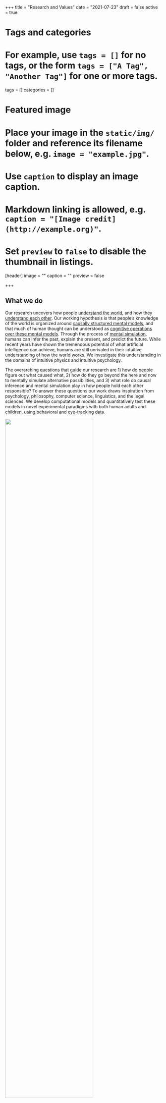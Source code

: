 +++
title = "Research and Values"
date = "2021-07-23"
draft = false
active = true

# Tags and categories
# For example, use `tags = []` for no tags, or the form `tags = ["A Tag", "Another Tag"]` for one or more tags.
tags = []
categories = []

# Featured image
# Place your image in the `static/img/` folder and reference its filename below, e.g. `image = "example.jpg"`.
# Use `caption` to display an image caption.
#   Markdown linking is allowed, e.g. `caption = "[Image credit](http://example.org)"`.
# Set `preview` to `false` to disable the thumbnail in listings.
[header]
image = ""
caption = ""
preview = false

+++

## What we do 

Our research uncovers how people [understand the world](../publication/gerstenberg2021csm/), and how they [understand each other](../publication/gerstenberg2018expectations/). Our working hypothesis is that people’s knowledge of the world is organized around [causally structured mental models](../publication/gerstenberg2017theories/), and that much of human thought can be understood as [cognitive operations over these mental models](../publication/goodman2015concepts/). Through the process of [mental simulation](../publication/gerstenberg2017tracking/), humans can infer the past, explain the present, and predict the future. While recent years have shown the tremendous potential of what artificial intelligence can achieve, humans are still unrivaled in their intuitive understanding of how the world works. We investigate this understanding in the domains of intuitive physics and intuitive psychology. 

The overarching questions that guide our research are 1) how do people figure out what caused what, 2) how do they go beyond the here and now to mentally simulate alternative possibilities, and 3) what role do causal inference and mental simulation play in how people hold each other responsible? To answer these questions our work draws inspiration from psychology, philosophy, computer science, linguistics, and the legal sciences. We develop computational models and quantitatively test these models in novel experimental paradigms with both human adults and [children](../publication/kominsky2021trajectory/), using behavioral and [eye-tracking data](../publication/gerstenberg2017tracking/). 

<img src="../img/responsibility_framework.jpeg" width="75%"/>

Our goal is to develop a comprehensive computational model of how people assign responsibility. Responsibility is the glue that holds the social world together, and understanding this concept is critical for addressing some of the most important challenges we face as society today. These include problems of collective responsibility, such as climate change and ethical AI, as well as topics of individual responsibility with [legal](../publication/lagnado2017causation/), [moral](../publication/sosa2021dynamics/), and [political](../publication/langenhoff2021voting/) consequences. 

You can learn more about our work on the [CiCL YouTube channel](https://www.youtube.com/channel/UCvGjDSbTa9blRRdCRTlCvwA).

## What we value 

We not only study how people assign responsibility, we also take seriously our responsibilities as scientists, teachers, and mentors. We feel very grateful for being able to study the human mind, and we try our best to use the resources we've been given to generate knowledge that contributes toward a society in which we better understand one another. 

#### Culture and community 

We love doing research together! We aim to create a culture in which we learn through discussion, appreciating the different perspectives we each bring to table. We believe that in order to do good research (and to enjoy doing it), we have to take good care of ourselves first. We value a healthy work-life balance and acknowledge that an academic career presents unique mental health challenges. In order to address these challenges, we work to foster a community of mutual learning and support. When we hit a roadblock, we know that there is always a friend to talk out our thoughts with. We foster community through weekly lab meetings, coffee chats, and regular social events. We work with each other consistently, providing concrete feedback on experiments, presentations, and paper drafts to help each other produce the best scientific work we can.

#### Inclusion and diversity 

Our lab brings together researchers from various backgrounds who love to learn from one another. To understand the full complexity of the human mind, we need to make sure that the diversity of human experience is represented in the people who study it, and in the people who participate in research. To help increase diversity in academia, we participate in [Stanford's Paths to PhD program](https://psychology.stanford.edu/diversity/paths-phd), the [FAST program](https://fast.stanford.edu/), and in a variety of summer programs, such as the [CSLI summer internship program](https://www-csli.stanford.edu/csli-summer-internship-program-2021). We commit to reporting demographic information about our study participants (including gender and race identification) in our research. We continue to discuss what concrete steps we can take to contribute toward diversity, equity, and inclusion. For example, every year in the week of May 25th (the day on which George Floyd was murdered), we reflect as a community in our lab meeting on what we have accomplished in the past, and set goals for the future. 

#### Open science

Science should be open to all. We share the materials of all of our published work via the [CiCL github account](https://github.com/cicl-stanford). In our research, we aim to only use free software (like R and python) so that our results are fully reproducible by others. We make our results freely available to everyone by posting [pre-prints](https://psyarxiv.com/discover?q=tobias%20gerstenberg). We pre-register our experiments via the [Open Science Framework](https://osf.io/udjqb/).  

## How to join us 

If you're interested in our lab's research, feel free to sign up for our [lab's email list](https://mailman.stanford.edu/mailman/listinfo/causality-in-cognition) in which we send regular updates about our research meetings. You are very welcome to join in for these!

You can also reach out and send us an email via [gerstenberg@stanford.edu](mailto:gerstenberg@stanford.edu). We're looking forward to hearing from you! 

We encourage prospective PhD students to apply to the PhD program in Stanford's Psychology department. Feel free to reach out if you have any questions! 
